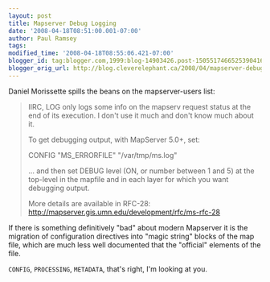 ```yaml
---
layout: post
title: Mapserver Debug Logging
date: '2008-04-18T08:51:00.001-07:00'
author: Paul Ramsey
tags: 
modified_time: '2008-04-18T08:55:06.421-07:00'
blogger_id: tag:blogger.com,1999:blog-14903426.post-1505517466525390416
blogger_orig_url: http://blog.cleverelephant.ca/2008/04/mapserver-debug-logging.html
---
```


Daniel Morissette spills the beans on the mapserver-users list:

> IIRC, LOG only logs some info on the mapserv request status at the end of its execution. I don't use it much and don't know much about it.
>
> To get debugging output, with MapServer 5.0+, set:
>
> CONFIG "MS_ERRORFILE" "/var/tmp/ms.log"
>
> ... and then set DEBUG level (ON, or number between 1 and 5) at the top-level in the mapfile and in each layer for which you want debugging output.
>
> More details are available in RFC-28: http://mapserver.gis.umn.edu/development/rfc/ms-rfc-28

If there is something definitively "bad" about modern Mapserver it is the migration of configuration directives into "magic string" blocks of the map file, which are much less well documented that the "official" elements of the file.  

`CONFIG`, `PROCESSING`, `METADATA`, that's right, I'm looking at you.